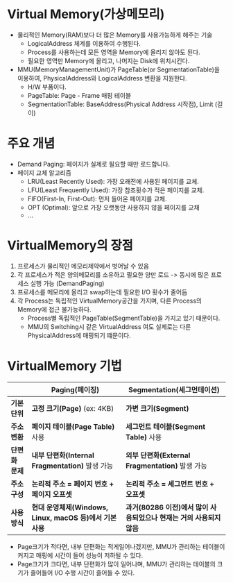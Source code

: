 # Virtual Memory(가상메모리)
- 물리적인 Memory(RAM)보다 더 많은 Memory를 사용가능하게 해주는 기술
  - LogicalAddress 체계를 이용하여 수행된다. 
  - Process를 사용하는데 모든 영역을 Memory에 올리지 않아도 된다.
  - 필요한 영역만 Memory에 올리고, 나머지는 Disk에 위치시킨다.
- MMU(MemoryManagementUnit)가 PageTable(or SegmentationTable)을 이용하여, PhysicalAddress와 LogicalAddress 변환을 지원한다.
  - H/W 부품이다.
  - PageTable: Page - Frame 매핑 테이블
  - SegmentationTable: BaseAddress(Physical Address 시작점), Limit (길이)
# 주요 개념
- Demand Paging: 페이지가 실제로 필요할 때만 로드합니다.
- 페이지 교체 알고리즘
  - LRU(Least Recently Used): 가장 오래전에 사용된 페이지를 교체.
  - LFU(Least Frequently Used): 가장 참조횟수가 적은 페이지를 교체.
  - FIFO(First-In, First-Out): 먼저 들어온 페이지를 교체. 
  - OPT (Optimal): 앞으로 가장 오랫동안 사용하지 않을 페이지를 교채 
  - ...

# VirtualMemory의 장점
1. 프로세스가 물리적인 메모리제약에서 벗어날 수 있음
2. 각 프로세스가 적은 양의메모리를 소유하고 필요한 양만 로드 -> 동시에 많은 프로세스 실행 가능 (DemandPaging)
3. 프로세스를 메모리에 올리고 swap하는데 필요한 I/O 횟수가 줄어듬 
4. 각 Process는 독립적인 VirtualMemory공간을 가지며, 다른 Process의 Memory에 접근 불가능하다.
   - Process별 독립적인 PageTable(SegmentTable)을 가지고 있기 때문이다.
   - MMU의 Switching시 같은 VirtualAddress 여도 실제로는 다른 PhysicalAddress에 매핑되기 떄문이다.

# VirtualMemory 기법

|  | **Paging(페이징)**                              | **Segmentation(세그먼테이션)**                    |
|---|----------------------------------------------|---------------------------------------------|
| **기본 단위** | **고정 크기(Page)** (ex: 4KB)                    | **가변 크기(Segment)**                          |
| **주소 변환** | **페이지 테이블(Page Table)** 사용                   | **세그먼트 테이블(Segment Table)** 사용              |
| **단편화 문제** | **내부 단편화(Internal Fragmentation)** 발생 가능     | **외부 단편화(External Fragmentation)** 발생 가능    |
| **주소 구성** | **논리적 주소 = 페이지 번호 + 페이지 오프셋**                | **논리적 주소 = 세그먼트 번호 + 오프셋**                  |
| **사용 방식** | **현대 운영체제(Windows, Linux, macOS 등)에서 기본 사용** | **과거(80286 이전)에서 많이 사용되었으나 현재는 거의 사용되지 않음** |

- Page크기가 적다면, 내부 단편화는 적게일어나겠지만, MMU가 관리하는 테이블이 커지고 매핑에 시간이 들어 성능이 저하될 수 있다.
- Page크기가 크다면, 내부 단편화가 많이 일어나며, MMU가 관리하는 테이블의 크기가 줄어들어 I/O 수행 시간이 줄어들 수 있다. 
